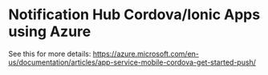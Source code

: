 # Notification Hub Cordova/Ionic Apps using Azure

See this for more details: https://azure.microsoft.com/en-us/documentation/articles/app-service-mobile-cordova-get-started-push/
